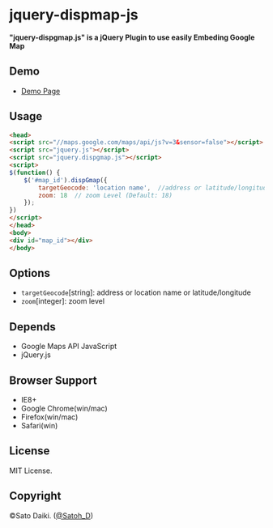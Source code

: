 jquery-dispmap-js
===============================

__"jquery-dispgmap.js" is a jQuery Plugin to use easily Embeding Google Map__

## Demo

- [Demo Page](https://dl.dropboxusercontent.com/u/21601359/140710_dispgmapjs/index.html)

## Usage

```html
<head>
<script src="//maps.google.com/maps/api/js?v=3&sensor=false"></script>
<script src="jquery.js"></script>
<script src="jquery.dispgmap.js"></script>
<script>
$(function() {
	$('#map_id').dispGmap({
		targetGeocode: 'location name',  //address or latitude/longitude
		zoom: 18  // zoom Level (Default: 18)
	});
})
</script>
</head>
<body>
<div id="map_id"></div>
</body>
```

## Options

- `targetGeocode`[string]: address or location name or latitude/longitude
- `zoom`[integer]: zoom level

## Depends

- Google Maps API JavaScript
- jQuery.js

## Browser Support

- IE8+
- Google Chrome(win/mac)
- Firefox(win/mac)
- Safari(win)

## License

MIT License.

## Copyright

©Sato Daiki. ([@Satoh_D](https://twitter.com/Satoh_D))
